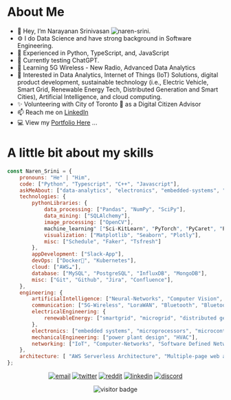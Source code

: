 #  About Me
- 👋 Hey, I’m Narayanan Srinivasan ![naren-srini](https://github.com/naren-srini).
- ⚙️ I do Data Science and have strong background in Software Engineering.
- 👀 Experienced in Python, TypeScript, and, JavaScript
- 🧪 Currently testing ChatGPT.
- 🌱 Learning 5G Wireless - New Radio, Advanced Data Analytics
- 💞️ Interested in Data Analytics, Internet of Things (IoT) Solutions, digital product development, sustainable technology (i.e., Electric Vehicle, Smart Grid, Renewable Energy Tech, Distributed Generation and Smart Cities), Artificial Intelligence, and cloud computing.
- ✨ Volunteering with City of Toronto 🌆 as a Digital Citizen Advisor
- 📫 Reach me on [LinkedIn](https://www.linkedin.com/in/snarayanan-dev/)
- 💻 View my [Portfolio Here](https://naren-srini.github.io/) ...

# A little bit about my skills
```javascript
const Naren_Srini = {
    pronouns: "He" | "Him",
    code: ["Python", "Typescript", "C++", "Javascript"],
    askMeAbout: ["data-analytics", "electronics", "embedded-systems", "renewable-energy", "smart-city-tech", "wireless-communications"],
    technologies: {
        pythonLibraries: {
            data_processing: ["Pandas", "NumPy", "SciPy"],
            data_mining: ["SQLAlchemy"],
            image_processing: ["OpenCV"],
            machine_learning" ["Sci-KitLearn", "PyTorch", "PyCaret", "Prophet"],
            visualization: ["Matplotlib", "Seaborn", "Plotly"],
            misc: ["Schedule", "Faker", "Tsfresh"]
        },
        appDevelopment: ["Slack-App"],
        devOps: ["Docker🐳", "Kubernetes"],
        cloud: ["AWS☁️"],
        database: ["MySQL", "PostgreSQL", "InfluxDB", "MongoDB"],
        misc: ["Git", "Github", "Jira", "Confluence"],
    },
    engineering: {
        artificialIntelligence: ["Neural-Networks", "Computer Vision", "Machine-Learning"],
        communication: ["5G-Wireless", "LoraWAN", "Bluetooth", "Bluetooth Low Energy"],
        electricalEngineering: {
            renewableEnergy: ["smartgrid", "microgrid", "distributed generation", "energy storage", "electric vehicle battery"],
        },
        electronics: ["embedded systems", "microprocessors", "microcontrollers"],
        mechanicalEngineering: ["power plant design", "HVAC"],
        networking: ["IoT", "Computer-Networks", "Software Defined Networks"],
    },
    architecture: [ "AWS Serverless Architecture", "Multiple-page web applications"],
};
```
<p align="center">
<!--   <a href="https://naren-srini.github.io//"><img src="https://img.icons8.com/fluent/96/000000/domain.png" alt="web-portfolio"/></a> -->
  <a href="mailto:narenece0@gmail.com"><img src="https://img.icons8.com/color/96/000000/gmail.png" alt="email"/></a>
  <a href="https://twitter.com/NarenSrini7"><img src="https://img.icons8.com/color/96/000000/twitter-squared.png" alt="twitter"/></a>
  <a href="https://www.reddit.com/user/Pranay_Dev0"><img src="https://img.icons8.com/color/96/000000/reddit.png" alt="reddit"/></a>
  <a href="https://www.linkedin.com/in/snarayanan-dev/"><img src="https://img.icons8.com/color/96/000000/linkedin.png" alt="linkedin"/></a>
  <a href="mailto:Prasanna#2193"><img src="https://img.icons8.com/color/96/000000/discord-logo.png" alt="discord"/></a>
</p>
<p  align="center">
  <img src="https://visitor-badge.glitch.me/badge?page_id=naren9997.naren9997" alt="visitor badge"/>
</p>
<!---
naren9997/naren9997 is a ✨ special ✨ repository because its `README.md` (this file) appears on your GitHub profile.
You can click the Preview link to take a look at your changes.

--->
